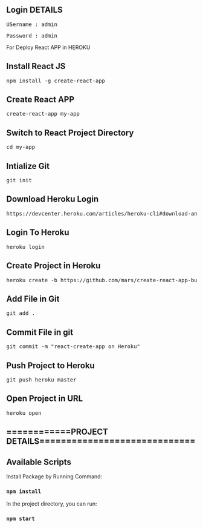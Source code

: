 

## Login DETAILS
<pre>USername : admin</pre>
<pre>Password : admin</pre>

For Deploy React APP in HEROKU


## Install React JS
<pre>npm install -g create-react-app</pre>

## Create React APP
<pre>create-react-app my-app</pre>

## Switch to React Project Directory
<pre>cd my-app</pre>

## Intialize Git
<pre>git init</pre>


## Download Heroku Login
<pre>https://devcenter.heroku.com/articles/heroku-cli#download-and-install</pre>

## Login To Heroku
<pre>heroku login</pre>

## Create Project in Heroku
<pre>heroku create -b https://github.com/mars/create-react-app-buildpack.git</pre>

## Add File in Git
<pre>git add .</pre>

## Commit File in git
<pre>git commit -m "react-create-app on Heroku"</pre>

## Push Project to Heroku
<pre>git push heroku master</pre>

## Open Project in URL
<pre>heroku open</pre>

## ============PROJECT DETAILS=============================


## Available Scripts

Install Package by Running Command:

### `npm install`

In the project directory, you can run:

### `npm start`

